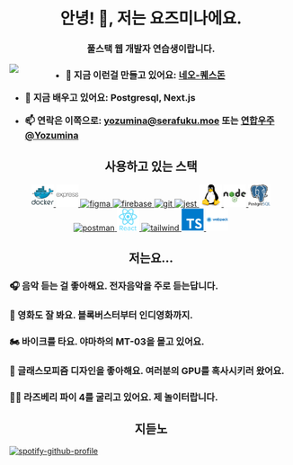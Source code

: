 <h1 align="center">안녕! 👋, 저는 요즈미나에요.</h1>
<h3 align="center">풀스택 웹 개발자 연습생이랍니다.</h3>
<img align="left" src="https://cdn3.emoji.gg/emojis/6477-blobcatgoogly.png" width="100px"/>

<h3>

- 🔭 지금 이런걸 만들고 있어요: [네오-퀘스돈](https://github.com/Squarecat-meow/neo-quesdon)

- 🌱 지금 배우고 있어요: **Postgresql, Next.js**

- 📫 연락은 이쪽으로: **yozumina@serafuku.moe** 또는 [연합우주 @Yozumina](https://serafuku.moe/@Yozumina)

</h3>
<h2 align="center">사용하고 있는 스택</h2>
<div align="center"> <a href="https://www.docker.com/" target="_blank" rel="noreferrer"> <img src="https://raw.githubusercontent.com/devicons/devicon/master/icons/docker/docker-original-wordmark.svg" alt="docker" width="40" height="40"/> </a> <a href="https://expressjs.com" target="_blank" rel="noreferrer"> <img src="https://raw.githubusercontent.com/devicons/devicon/master/icons/express/express-original-wordmark.svg" alt="express" width="40" height="40"/> </a> <a href="https://www.figma.com/" target="_blank" rel="noreferrer"> <img src="https://www.vectorlogo.zone/logos/figma/figma-icon.svg" alt="figma" width="40" height="40"/> </a> <a href="https://firebase.google.com/" target="_blank" rel="noreferrer"> <img src="https://www.vectorlogo.zone/logos/firebase/firebase-icon.svg" alt="firebase" width="40" height="40"/> </a> <a href="https://git-scm.com/" target="_blank" rel="noreferrer"> <img src="https://www.vectorlogo.zone/logos/git-scm/git-scm-icon.svg" alt="git" width="40" height="40"/> </a> <a href="https://jestjs.io" target="_blank" rel="noreferrer"> <img src="https://www.vectorlogo.zone/logos/jestjsio/jestjsio-icon.svg" alt="jest" width="40" height="40"/> </a> <a href="https://www.linux.org/" target="_blank" rel="noreferrer"> <img src="https://raw.githubusercontent.com/devicons/devicon/master/icons/linux/linux-original.svg" alt="linux" width="40" height="40"/> </a> <a href="https://nodejs.org" target="_blank" rel="noreferrer"> <img src="https://raw.githubusercontent.com/devicons/devicon/master/icons/nodejs/nodejs-original-wordmark.svg" alt="nodejs" width="40" height="40"/> </a> <a href="https://www.postgresql.org" target="_blank" rel="noreferrer"> <img src="https://raw.githubusercontent.com/devicons/devicon/master/icons/postgresql/postgresql-original-wordmark.svg" alt="postgresql" width="40" height="40"/> </a> <a href="https://postman.com" target="_blank" rel="noreferrer"> <img src="https://www.vectorlogo.zone/logos/getpostman/getpostman-icon.svg" alt="postman" width="40" height="40"/> </a> <a href="https://reactjs.org/" target="_blank" rel="noreferrer"> <img src="https://raw.githubusercontent.com/devicons/devicon/master/icons/react/react-original-wordmark.svg" alt="react" width="40" height="40"/> </a> <a href="https://tailwindcss.com/" target="_blank" rel="noreferrer"> <img src="https://www.vectorlogo.zone/logos/tailwindcss/tailwindcss-icon.svg" alt="tailwind" width="40" height="40"/> </a> <a href="https://www.typescriptlang.org/" target="_blank" rel="noreferrer"> <img src="https://raw.githubusercontent.com/devicons/devicon/master/icons/typescript/typescript-original.svg" alt="typescript" width="40" height="40"/> </a> <a href="https://webpack.js.org" target="_blank" rel="noreferrer"> <img src="https://raw.githubusercontent.com/devicons/devicon/d00d0969292a6569d45b06d3f350f463a0107b0d/icons/webpack/webpack-original-wordmark.svg" alt="webpack" width="40" height="40"/> </a> </div>

<h2 align="center">저는요...</h2>

<h3>🎧 음악 듣는 걸 좋아해요. 전자음악을 주로 듣는답니다.</h3>

<h3>🎥 영화도 잘 봐요. 블록버스터부터 인디영화까지.</h3>

<h3>🏍️ 바이크를 타요. 야마하의 MT-03을 몰고 있어요.</h3>

<h3>🎐 글래스모피즘 디자인을 좋아해요. 여러분의 GPU를 혹사시키러 왔어요.</h3>

<h3>👩‍💻 라즈베리 파이 4를 굴리고 있어요. 제 놀이터랍니다.</h3>

<h2 align="center">지듣노</h2>

[![spotify-github-profile](https://spotify-github-profile.kittinanx.com/api/view?uid=u9a8rzzubo6hm0sx8jk93wvc0&cover_image=true&theme=compact&show_offline=false&background_color=121212&interchange=true)](https://github.com/kittinan/spotify-github-profile)
